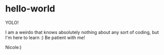 # hello-world
YOLO!

I am a weirdo that knows absolutely nothing about any sort of coding, but I'm here to learn :) Be patient with me!

Nicole:)
